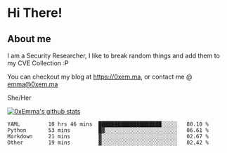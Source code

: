 # Hi There!

## About me
I am a Security Researcher, I like to break random things and add them to my CVE Collection :P 

You can checkout my blog at https://0xem.ma, or contact me @ [emma@0xem.ma](mailto:emma@0xem.ma)

She/Her

[![0xEmma's github stats](https://github-readme-stats.vercel.app/api?username=0xEmma&count_private=true&show_icons=true&theme=dark)](https://github.com/0xEmma)
<!--START_SECTION:waka-->

```text
YAML         10 hrs 46 mins  ████████████████████░░░░░   80.10 %
Python       53 mins         █▓░░░░░░░░░░░░░░░░░░░░░░░   06.61 %
Markdown     21 mins         ▓░░░░░░░░░░░░░░░░░░░░░░░░   02.67 %
Other        19 mins         ▓░░░░░░░░░░░░░░░░░░░░░░░░   02.42 %
```

<!--END_SECTION:waka-->
